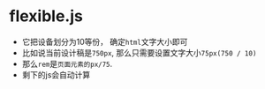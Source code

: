 # flexible.js

- 它把设备划分为10等份， 确定`html`文字大小即可
- 比如说当前设计稿是`750px`, 那么只需要设置文字大小`75px(750 / 10)`
- 那么`rem`是`页面元素的px/75`.
- 剩下的js会自动计算

